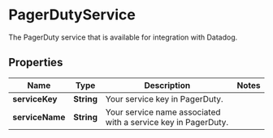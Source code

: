 

# PagerDutyService

The PagerDuty service that is available for integration with Datadog.
## Properties

Name | Type | Description | Notes
------------ | ------------- | ------------- | -------------
**serviceKey** | **String** | Your service key in PagerDuty. | 
**serviceName** | **String** | Your service name associated with a service key in PagerDuty. | 



